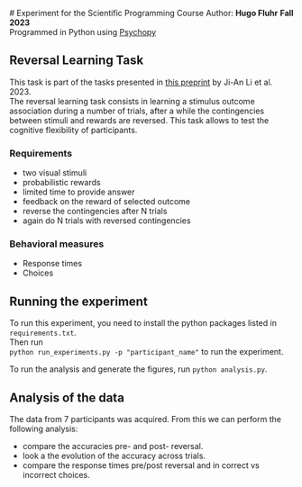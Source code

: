 # Experiment for the Scientific Programming Course
Author: **Hugo Fluhr**
**Fall 2023**  
Programmed in Python using [Psychopy](https://www.psychopy.org/)

## Reversal Learning Task
This task is part of the tasks presented in [this preprint](https://www.biorxiv.org/content/10.1101/2023.04.12.536629v2.abstract) by Ji-An Li et al. 2023.  
The reversal learning task consists in learning a stimulus outcome association during a number of trials, after a while the contingencies between stimuli and rewards are reversed. This task allows to test the cognitive flexibility of participants.

### Requirements
- two visual stimuli
- probabilistic rewards
- limited time to provide answer
- feedback on the reward of selected outcome
- reverse the contingencies after N trials
- again do N trials with reversed contingencies

### Behavioral measures
- Response times
- Choices

## Running the experiment
To run this experiment, you need to install the python packages listed in `requirements.txt`.  
Then run  
`python run_experiments.py -p "participant_name"` 
to run the experiment.

To run the analysis and generate the figures, run 
`python analysis.py`.

## Analysis of the data
The data from 7 participants was acquired. From this we can perform the following analysis:
- compare the accuracies pre- and post- reversal.
- look a the evolution of the accuracy across trials.
- compare the response times pre/post reversal and in correct vs incorrect choices.